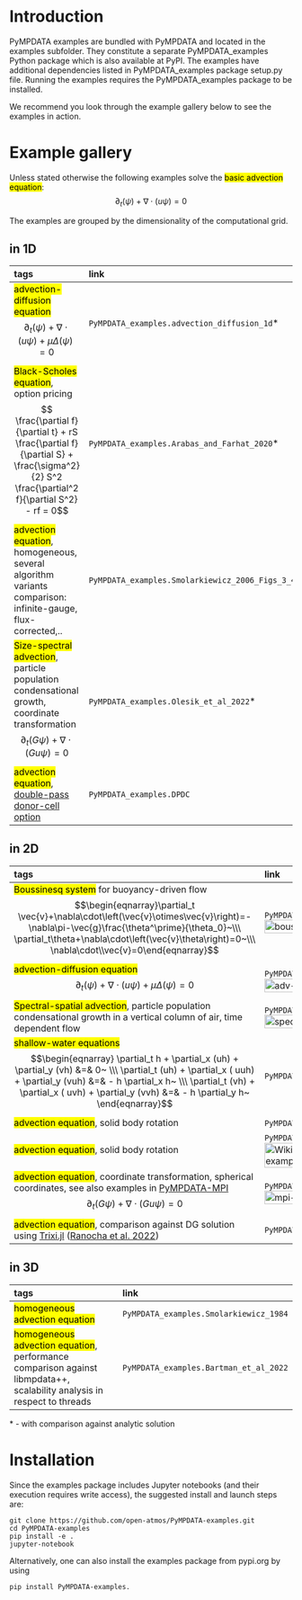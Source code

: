 # Introduction
PyMPDATA examples are bundled with PyMPDATA and located in the examples subfolder.
They constitute a separate PyMPDATA_examples Python package which is also available at PyPI.
The examples have additional dependencies listed in PyMPDATA_examples package setup.py file.
Running the examples requires the PyMPDATA_examples package to be installed.

We recommend you look through the example gallery below to see the examples in action.

# Example gallery
Unless stated otherwise the following examples solve the <mark>basic advection equation</mark>:
$$ \partial_t (\psi) + \nabla \cdot (u \psi) = 0 $$

The examples are grouped by the dimensionality of the computational grid.

## in 1D
| tags                                                                                                                                                                                              | link                                                     |
|:--------------------------------------------------------------------------------------------------------------------------------------------------------------------------------------------------|:---------------------------------------------------------|
| <mark>advection-diffusion equation</mark><br/>$$ \partial_t (\psi) + \nabla \cdot (u \psi) + \mu \Delta (\psi) = 0 $$                                                                             | `PyMPDATA_examples.advection_diffusion_1d`*              |
| <mark>Black-Scholes equation</mark>, option pricing<br>$$  \frac{\partial f}{\partial t} + rS \frac{\partial f}{\partial S} + \frac{\sigma^2}{2} S^2 \frac{\partial^2 f}{\partial S^2} - rf = 0$$ | `PyMPDATA_examples.Arabas_and_Farhat_2020`*              |
| <mark>advection equation</mark>, homogeneous, several algorithm variants comparison: infinite-gauge, flux-corrected,..                                                                            | `PyMPDATA_examples.Smolarkiewicz_2006_Figs_3_4_10_11_12` |
| <mark>Size-spectral advection</mark>, particle population condensational growth, coordinate transformation<br>$$ \partial_t (G \psi) + \nabla \cdot (Gu \psi) = 0 $$                              | `PyMPDATA_examples.Olesik_et_al_2022`*                   |
| <mark>advection equation</mark>, [double-pass donor-cell option](https://osti.gov/biblio/7049237)                                                                                                                       | `PyMPDATA_examples.DPDC`                                 |

## in 2D
| tags                                                                                                                                                                                                                                                                                                    | link                                                                                                                                                                                                                                                                                                   |
|:--------------------------------------------------------------------------------------------------------------------------------------------------------------------------------------------------------------------------------------------------------------------------------------------------------|:-------------------------------------------------------------------------------------------------------------------------------------------------------------------------------------------------------------------------------------------------------------------------------------------------------|
| <mark>Boussinesq system</mark> for buoyancy-driven flow<br/>$$\begin{eqnarray}\partial_t \vec{v}+\nabla\cdot\left(\vec{v}\otimes\vec{v}\right)=-\nabla\pi-\vec{g}\frac{\theta^\prime}{\theta_0}~\\\ \partial_t\theta+\nabla\cdot\left(\vec{v}\theta\right)=0~\\\ \nabla\cdot\\vec{v}=0\end{eqnarray}$$  | `PyMPDATA_examples.Jaruga_et_al_2015`<br/><img src="https://github.com/open-atmos/PyMPDATA/releases/download/tip/boussinesq_2d_anim.gif" width="50%" alt="boussinesq-2d">                                                                                                                              |
| <mark>advection-diffusion equation</mark><br/>$$ \partial_t (\psi) + \nabla \cdot (u \psi) + \mu \Delta (\psi) = 0 $$                                                                                                                                                                                   | `PyMPDATA_examples.advection_diffusion_2d`*<br/><img src="https://github.com/open-atmos/PyMPDATA/releases/download/tip/advection_diffusion.gif" width="50%" alt="adv-diff">                                                                                                                            |
| <mark>Spectral-spatial advection</mark>, particle population condensational growth in a vertical column of air, time dependent flow                                                                                                                                                                     | `PyMPDATA_examples.Shipway_and_Hill_2012`<br/><img src="https://github.com/open-atmos/PyMPDATA/wiki/files/KiD-1D_PyMPDATA_n_iters=3.gif" width="50%" alt="spectral-spatial">                                                                                                                           |
| <mark>shallow-water equations</mark><br/>$$\begin{eqnarray} \partial_t h + \partial_x (uh) + \partial_y (vh) &=& 0~  \\\ \partial_t (uh) + \partial_x ( uuh) + \partial_y (vuh) &=& - h \partial_x h~ \\\ \partial_t (vh) + \partial_x ( uvh) + \partial_y (vvh) &=& - h \partial_y h~ \end{eqnarray}$$ | `PyMPDATA_examples.Jarecka_et_al_2015`*                                                                                                                                                                                                                                                                |
| <mark>advection equation</mark>, solid body rotation                                                                                                                                                                                                                                                    | `PyMPDATA_examples.Molenkamp_test_as_in_Jaruga_et_al_2015_Fig_12`*                                                                                                                                                                                                                                     |
| <mark>advection equation</mark>, solid body rotation                                                                                                                                                                                                                                                    | `PyMPDATA_examples.wikipedia_example`*<br /><img src="https://github.com/open-atmos/PyMPDATA/releases/download/tip/wikipedia_example.gif" width="50%" alt="Wikipedia example">                                                                                                                         |
| <mark>advection equation</mark>, coordinate transformation, spherical coordinates, see also examples in [PyMPDATA-MPI](https://pypi.org/project/PyMPDATA-MPI/) $$ \partial_t (G \psi) + \nabla \cdot (Gu \psi) = 0 $$                                                                                   | `PyMPDATA_examples.Williamson_and_Rasch_1989_as_in_Jaruga_et_al_2015_Fig_14`<br><img src="https://github.com/open-atmos/PyMPDATA-MPI/releases/download/latest-generated-plots/n_iters.1_rank_0_size_1_c_field_.0.5.0.25._mpi_dim_0_n_threads_1-SphericalScenario-anim.gif" width="50%" alt="mpi-gif">  |
| <mark>advection equation</mark>, comparison against DG solution using [Trixi.jl](https://trixi-framework.github.io/) ([Ranocha et al. 2022](https://doi.org/10.21105/jcon.00077))                                                                                                                                                                                    | `PyMPDATA_examples.trixi_comparison`                                                                                                                                                                                                      |
## in 3D
| tags                                                                                                                                | link                                   |
|:------------------------------------------------------------------------------------------------------------------------------------|:---------------------------------------|
| <mark>homogeneous advection equation</mark>                                                                                         | `PyMPDATA_examples.Smolarkiewicz_1984` |
| <mark>homogeneous advection equation</mark>, performance comparison against libmpdata++, scalability analysis in respect to threads | `PyMPDATA_examples.Bartman_et_al_2022` |

\* - with comparison against analytic solution

# Installation
Since the examples package includes Jupyter notebooks (and their execution requires write access), the suggested install and launch steps are:

```
git clone https://github.com/open-atmos/PyMPDATA-examples.git
cd PyMPDATA-examples
pip install -e .
jupyter-notebook
```

Alternatively, one can also install the examples package from pypi.org by using
```
pip install PyMPDATA-examples.
```
